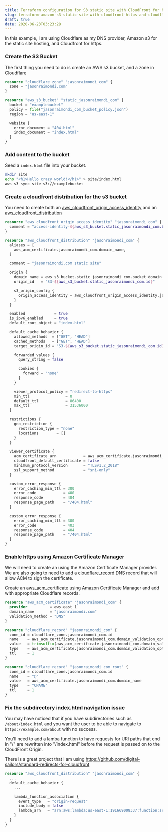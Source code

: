 ```yaml
---
title: Terraform configuration for S3 static site with CloudFront for https and Cloudflare DNS
slug: terraform-amazon-s3-static-site-with-cloudfront-https-and-cloudflare-dns
draft: true
date: 2020-06-23T03:23:28
---
```


In this example, I am using Cloudflare as my DNS provider, Amazon s3 for the static site hosting, and Cloudfront for https.

<!--more--> 

### Create the S3 Bucket

The first thing you need to do is create an AWS s3 bucket, and a zone in Cloudflare

```terraform
resource "cloudflare_zone" "jasonraimondi_com" {
  zone = "jasonraimondi.com"
}

resource "aws_s3_bucket" "static_jasonraimondi_com" {
  bucket = "examplebucket"
  policy = file("jasonraimondi_com_bucket_policy.json")
  region = "us-east-1"

  website {
    error_document = "404.html"
    index_document = "index.html"
  }
}
```

### Add content to the bucket

Seed a `index.html` file into your bucket. 

```bash
mkdir site
echo "<h1>Hello crazy world!</h1>" > site/index.html
aws s3 sync site s3://examplebucket
``` 

### Create a cloudfront distribution for the s3 bucket

You need to create both an [aws_cloudfront_origin_access_identity](https://www.terraform.io/docs/providers/aws/r/cloudfront_origin_access_identity.html) and an [aws_cloudfront_distribution](https://www.terraform.io/docs/providers/aws/r/cloudfront_distribution.html)

```terraform
resource "aws_cloudfront_origin_access_identity" "jasonraimondi_com" {
  comment = "access-identity-${aws_s3_bucket.static_jasonraimondi_com.bucket_domain_name}"
}

resource "aws_cloudfront_distribution" "jasonraimondi_com" {
  aliases = [
    aws_acm_certificate.jasonraimondi_com.domain_name,
  ]

  comment = "jasonraimondi.com static site"

  origin {
    domain_name = aws_s3_bucket.static_jasonraimondi_com.bucket_domain_name
    origin_id   = "S3-${aws_s3_bucket.static_jasonraimondi_com.id}"

    s3_origin_config {
      origin_access_identity = aws_cloudfront_origin_access_identity.jasonraimondi_com.cloudfront_access_identity_path
    }
  }

  enabled             = true
  is_ipv6_enabled     = true
  default_root_object = "index.html"

  default_cache_behavior {
    allowed_methods  = ["GET", "HEAD"]
    cached_methods   = ["GET", "HEAD"]
    target_origin_id = "S3-${aws_s3_bucket.static_jasonraimondi_com.id}"

    forwarded_values {
      query_string = false

      cookies {
        forward = "none"
      }
    }

    viewer_protocol_policy = "redirect-to-https"
    min_ttl                = 0
    default_ttl            = 86400
    max_ttl                = 31536000
  }

  restrictions {
    geo_restriction {
      restriction_type = "none"
      locations        = []
    }
  }

  viewer_certificate {
    acm_certificate_arn            = aws_acm_certificate.jasonraimondi_com.arn
    cloudfront_default_certificate = false
    minimum_protocol_version       = "TLSv1.2_2018"
    ssl_support_method             = "sni-only"
  }

  custom_error_response {
    error_caching_min_ttl = 300
    error_code            = 400
    response_code         = 404
    response_page_path    = "/404.html"
  }

  custom_error_response {
    error_caching_min_ttl = 300
    error_code            = 403
    response_code         = 404
    response_page_path    = "/404.html"
  }
}
```

### Enable https using Amazon Certificate Manager

We will need to create an  using the Amazon Certificate Manager provider. We are also going to need to add a [cloudflare_record](https://www.terraform.io/docs/providers/cloudflare/r/record.html) DNS record that will allow ACM to sign the certificate.

Create an [aws_acm_certificate](https://www.terraform.io/docs/providers/aws/r/acm_certificate.html) using Amazon Certificate Manager and add with appropriate Cloudflare records.

```terraform
resource "aws_acm_certificate" "jasonraimondi_com" {
  provider          = aws.east_1
  domain_name       = "jasonraimondi.com"
  validation_method = "DNS"
}

resource "cloudflare_record" "jasonraimondi_com" {
  zone_id = cloudflare_zone.jasonraimondi_com.id
  name    = aws_acm_certificate.jasonraimondi_com.domain_validation_options.0.resource_record_name
  value   = trimsuffix(aws_acm_certificate.jasonraimondi_com.domain_validation_options.0.resource_record_value, ".")
  type    = aws_acm_certificate.jasonraimondi_com.domain_validation_options.0.resource_record_type
  ttl     = 1
}

resource "cloudflare_record" "jasonraimondi_com_root" {
  zone_id = cloudflare_zone.jasonraimondi_com.id
  name    = "@"
  value   = aws_acm_certificate.jasonraimondi_com.domain_name
  type    = "CNAME"
  ttl     = 1
}
```

### Fix the subdirectory index.html navigation issue

You may have noticed that if you have subdirectories such as `/about/index.html` and you want the user to be able to navigate to `https://example.com/about` with no success. 

You'll need to add a lamba function to have requests for URI paths that end in "/" are rewritten into "/index.html" before the request is passed on to the CloudFront Origin.

There is a great project that I am using https://github.com/digital-sailors/standard-redirects-for-cloudfront

```terraform
resource "aws_cloudfront_distribution" "jasonraimondi_com" {
  ...
  default_cache_behavior {
    ...

    lambda_function_association {
      event_type   = "origin-request"
      include_body = false
      lambda_arn   = "arn:aws:lambda:us-east-1:191669008337:function:serverlessrepo-standard-r-StandardRedirectsForClou-9U6H7EG2RX95:1"
    }
  }
}
```
